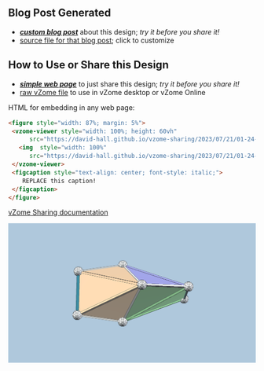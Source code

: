 
## Blog Post Generated

 - [***custom blog post***](<https://david-hall.github.io/vzome-sharing/2023/07/21/folded-pentagons--P-4.1-01-24-45.html>) about this design; *try it before you share it!*
 - [source file for that blog post](<https://github.com/david-hall/vzome-sharing/edit/main/_posts/2023-07-21-folded-pentagons--P-4.1-01-24-45.md>); click to customize
 


## How to Use or Share this Design

 - [***simple web page***](<https://david-hall.github.io/vzome-sharing/2023/07/21/01-24-45-folded-pentagons--P-4.1/>) to just share this design; *try it before you share it!*
 - [raw vZome file](<https://raw.githubusercontent.com/david-hall/vzome-sharing/main/2023/07/21/01-24-45-folded-pentagons--P-4.1/folded-pentagons--P-4.1.vZome>) to use in vZome desktop or vZome Online
 
 HTML for embedding in any web page:
 ```html
<figure style="width: 87%; margin: 5%">
  <vzome-viewer style="width: 100%; height: 60vh"
       src="https://david-hall.github.io/vzome-sharing/2023/07/21/01-24-45-folded-pentagons--P-4.1/folded-pentagons--P-4.1.vZome" >
    <img  style="width: 100%"
       src="https://david-hall.github.io/vzome-sharing/2023/07/21/01-24-45-folded-pentagons--P-4.1/folded-pentagons--P-4.1.png" >
  </vzome-viewer>
  <figcaption style="text-align: center; font-style: italic;">
     REPLACE this caption!
  </figcaption>
</figure>
 ```

[vZome Sharing documentation](https://vzome.github.io/vzome/sharing.html#how-it-works)

![Image](<folded-pentagons--P-4.1.png>)


